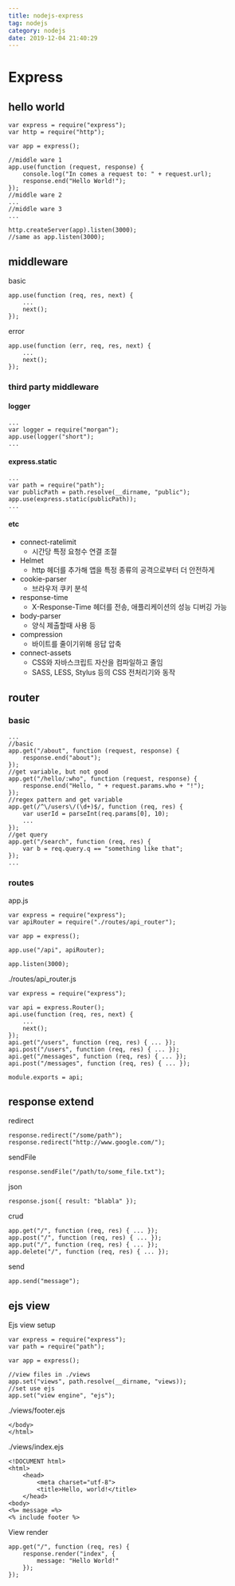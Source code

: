 ```yaml
---
title: nodejs-express
tag: nodejs
category: nodejs
date: 2019-12-04 21:40:29
---
```

# Express
## hello world
```
var express = require("express");
var http = require("http");

var app = express();

//middle ware 1
app.use(function (request, response) {
    console.log("In comes a request to: " + request.url);
    response.end("Hello World!");
});
//middle ware 2
...
//middle ware 3
...

http.createServer(app).listen(3000);
//same as app.listen(3000);
```
## middleware
basic
```
app.use(function (req, res, next) {
    ...
    next();
});
```
error
```
app.use(function (err, req, res, next) {
    ...
    next();
});
```
### third party middleware
#### logger
```
...
var logger = require("morgan");
app.use(logger("short");
...
```
#### express.static
```
...
var path = require("path");
var publicPath = path.resolve(__dirname, "public");
app.use(express.static(publicPath));
...
```
#### etc
- connect-ratelimit
  - 시간당 특정 요청수 연결 조절
- Helmet
  - http 헤더를 추가해 앱을 특정 종류의 공격으로부터 더 안전하게
- cookie-parser
  - 브라우저 쿠키 분석
- response-time
  - X-Response-Time 헤더를 전송, 애플리케이션의 성능 디버깅 가능
- body-parser
  - 양식 제출할때 사용 등
- compression
  - 바이트를 줄이기위해 응답 압축
- connect-assets
  - CSS와 자바스크립트 자산을 컴파일하고 줄임
  - SASS, LESS, Stylus 등의 CSS 전처리기와 동작
## router
### basic
```
...
//basic
app.get("/about", function (request, response) {
    response.end("about");
});
//get variable, but not good
app.get("/hello/:who", function (request, response) {
    response.end("Hello, " + request.params.who + "!");
});
//regex pattern and get variable
app.get(/^\/users\/(\d+)$/, function (req, res) {
    var userId = parseInt(req.params[0], 10);
    ...
});
//get query
app.get("/search", function (req, res) {
    var b = req.query.q == "something like that";
});
...
```
### routes
app.js
```
var express = require("express");
var apiRouter = require("./routes/api_router");

var app = express();

app.use("/api", apiRouter);

app.listen(3000);
```
./routes/api_router.js
```
var express = require("express");

var api = express.Router();
api.use(function (req, res, next) {
    ...
    next();
});
api.get("/users", function (req, res) { ... });
api.post("/users", function (req, res) { ... });
api.get("/messages", function (req, res) { ... });
api.post("/messages", function (req, res) { ... });

module.exports = api;
```
## response extend
redirect
```
response.redirect("/some/path");
response.redirect("http://www.google.com/");
```
sendFile
```
response.sendFile("/path/to/some_file.txt");
```
json
```
response.json({ result: "blabla" });
```
crud
```
app.get("/", function (req, res) { ... });
app.post("/", function (req, res) { ... });
app.put("/", function (req, res) { ... });
app.delete("/", function (req, res) { ... });
```
send
```
app.send("message");
```
## ejs view
Ejs view setup
```
var express = require("express");
var path = require("path");

var app = express();

//view files in ./views
app.set("views", path.resolve(__dirname, "views));
//set use ejs
app.set("view engine", "ejs");
```
./views/footer.ejs
```
</body>
</html>
```
./views/index.ejs
```
<!DOCUMENT html>
<html>
    <head>
        <meta charset="utf-8">
        <title>Hello, world!</title>
    </head>
<body>
<%= message =%>
<% include footer %>

```
View render
```
app.get("/", function (req, res) {
    response.render("index", {
        message: "Hello World!"
    });
});
```